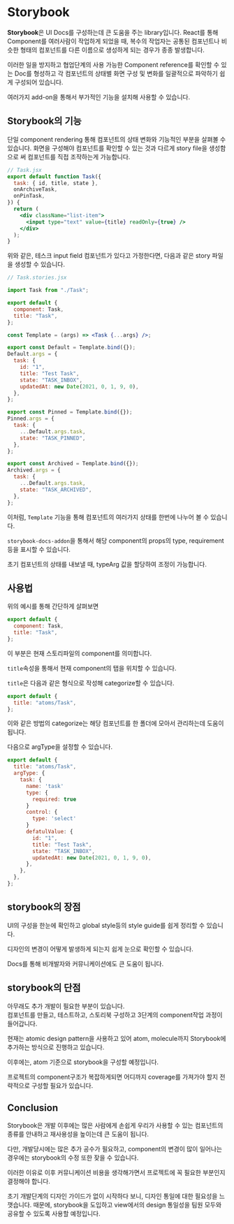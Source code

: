 # Storybook

**Storybook**은 UI Docs를 구성하는데 큰 도움을 주는 library입니다.
React를 통해 Component를 여러사람이 작업하게 되었을 때, 복수의 작업자는 공통된 컴포넌트나 비슷한 형태의 컴포넌트를 다른 이름으로 생성하게 되는 경우가 종종 발생합니다.

이러한 일을 방지하고 협업단계의 사용 가능한 Component reference를 확인할 수 있는 Doc를 형성하고
각 컴포넌트의 상태별 화면 구성 및 변화를 일괄적으로 파악하기 쉽게 구성되어 있습니다.

여러가지 add-on을 통해서 부가적인 기능을 설치해 사용할 수 있습니다.

## Storybook의 기능

단일 component rendering 통해 컴포넌트의 상태 변화와 기능적인 부분을 살펴볼 수 있습니다.
화면을 구성해야 컴포넌트를 확인할 수 있는 것과 다르게 story file을 생성함으로 써 컴포넌트를 직접 조작하는게 가능합니다.

```jsx
// Task.jsx
export default function Task({
  task: { id, title, state },
  onArchiveTask,
  onPinTask,
}) {
  return (
    <div className="list-item">
      <input type="text" value={title} readOnly={true} />
    </div>
  );
}
```

위와 같은, 테스크 input field 컴포넌트가 있다고 가정한다면,
다음과 같은 story 파일을 생성할 수 있습니다.

```jsx
// Task.stories.jsx

import Task from "./Task";

export default {
  component: Task,
  title: "Task",
};

const Template = (args) => <Task {...args} />;

export const Default = Template.bind({});
Default.args = {
  task: {
    id: "1",
    title: "Test Task",
    state: "TASK_INBOX",
    updatedAt: new Date(2021, 0, 1, 9, 0),
  },
};

export const Pinned = Template.bind({});
Pinned.args = {
  task: {
    ...Default.args.task,
    state: "TASK_PINNED",
  },
};

export const Archived = Template.bind({});
Archived.args = {
  task: {
    ...Default.args.task,
    state: "TASK_ARCHIVED",
  },
};
```

이처럼, `Template` 기능을 통해 컴포넌트의 여러가지 상태를 한번에 나누어 볼 수 있습니다.

`storybook-docs-addon`을 통해서 해당 component의 props의 type, requirement 등을 표시할 수 있습니다.

초기 컴포넌트의 상태를 내보낼 때, typeArg 값을 할당하여 조정이 가능합니다.

## 사용법

위의 예시를 통해 간단하게 살펴보면

```js
export default {
  component: Task,
  title: "Task",
};
```

이 부분은 현재 스토리파일의 component를 의미합니다.

`title`속성을 통해서 현재 component의 탭을 위치할 수 있습니다.

`title`은 다음과 같은 형식으로 작성해 categorize할 수 있습니다.

```js
export default {
  title: "atoms/Task",
};
```

이와 같은 방법의 categorize는 해당 컴포넌트를 한 폴더에 모아서 관리하는데 도움이 됩니다.

다음으로 argType을 설정할 수 있습니다.

```js
export default {
  title: "atoms/Task",
  argType: {
    task: {
      name: 'task'
      type: {
        required: true
      }
      control: {
        type: 'select'
      }
      defatulValue: {
        id: "1",
        title: "Test Task",
        state: "TASK_INBOX",
        updatedAt: new Date(2021, 0, 1, 9, 0),
      },
    },
  },
};
```

## storybook의 장점

UI의 구성을 한눈에 확인하고 global style등의 style guide를 쉽게 정리할 수 있습니다.

디자인의 변경이 어떻게 발생하게 되는지 쉽게 눈으로 확인할 수 있습니다.

Docs를 통해 비개발자와 커뮤니케이션에도 큰 도움이 됩니다.

## storybook의 단점

아무래도 추가 개발이 필요한 부분이 있습니다.  
컴포넌트를 만들고, 테스트하고, 스토리북 구성하고 3단계의 component작업 과정이 들어갑니다.

현재는 atomic design pattern을 사용하고 있어
atom, molecule까지 Storybook에 추가하는 방식으로 진행하고 있습니다.

이후에는, atom 기준으로 storybook을 구성할 예정입니다.

프로젝트의 component구조가 복잡하게되면 어디까지 coverage를 가져가야 할지 전략적으로 구성할 필요가 있습니다.

## Conclusion

Storybook은 개발 이후에는 많은 사람에게 손쉽게 우리가 사용할 수 있는 컴포넌트의 종류를 안내하고 재사용성을 높이는데 큰 도움이 됩니다.

다만, 개발당시에는 많은 추가 공수가 필요하고, component의 변경이 많이 일어나는 경우에는 storybook의 수정 또한 잦을 수 있습니다.

이러한 이유로 이후 커뮤니케이션 비용을 생각해가면서 프로젝트에 꼭 필요한 부분인지 결정해야 합니다.

초기 개발단계의 디자인 가이드가 없이 시작하다 보니, 디자인 통일에 대한 필요성을 느꼇습니다.
때문에, storybook을 도입하고 view에서의 design 통일성을 팀원 모두와 공유할 수 있도록 사용할 예정입니다.
